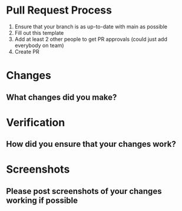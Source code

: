 # Pull Request Process
1. Ensure that your branch is as up-to-date with main as possible 
2. Fill out this template
3. Add at least 2 other people to get PR approvals (could just add everybody on team)
4. Create PR

# Changes
## What changes did you make?

# Verification
## How did you ensure that your changes work?

# Screenshots
## Please post screenshots of your changes working if possible
